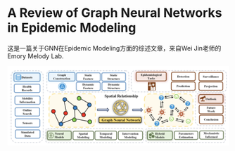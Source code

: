 # A Review of Graph Neural Networks in Epidemic Modeling 



这是一篇关于GNN在Epidemic Modeling方面的综述文章，来自Wei Jin老师的Emory Melody Lab.

![01-overview](images/01-overview.png)



